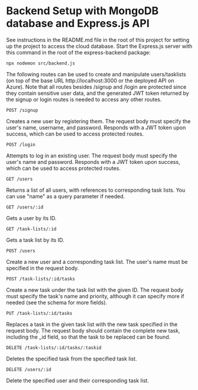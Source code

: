 # Backend Setup with MongoDB database and Express.js API

See instructions in the README.md file in the root of this project for setting up the project to access the cloud database. Start the Express.js server with this command in the root of the express-backend package:

`npx nodemon src/backend.js`

The following routes can be used to create and manipulate users/tasklists (on top of the base URL
http://localhost:3000 or the deployed API on Azure). Note that all routes besides /signup and /login
are protected since they contain sensitive user data, and the generated JWT token returned by the signup
or login routes is needed to access any other routes.

`POST /signup`

Creates a new user by registering them. The request body must specify the user's name, username, and
password. Responds with a JWT token upon success, which can be used to access protected routes.

`POST /login`

Attempts to log in an existing user. The request body must specify the user's name and password. Responds
with a JWT token upon success, which can be used to access protected routes.

`GET /users`

Returns a list of all users, with references to corresponding task lists. You
can use "name" as a query parameter if needed.

`GET /users/:id`

Gets a user by its ID.

`GET /task-lists/:id`

Gets a task list by its ID.

`POST /users`

Create a new user and a corresponding task list. The user's name must be
specified in the request body.

`POST /task-lists/:id/tasks`

Create a new task under the task list with the given ID. The request body must
specify the task's name and priority, although it can specify more if needed
(see the schema for more fields).

`PUT /task-lists/:id/tasks`

Replaces a task in the given task list with the new task specified in the
request body. The request body should contain the complete new task, including
the \_id field, so that the task to be replaced can be found.

`DELETE /task-lists/:id/tasks/:taskid`

Deletes the specified task from the specified task list.

`DELETE /users/:id`

Delete the specified user and their corresponding task list.

